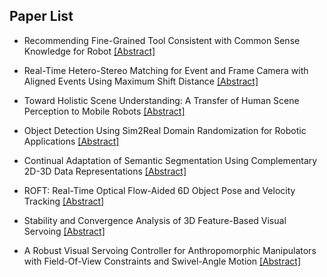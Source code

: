 ## Paper List

- Recommending Fine-Grained Tool Consistent with Common Sense Knowledge for Robot
[[Abstract]](https://events.infovaya.com/presentation?id=92849)

- Real-Time Hetero-Stereo Matching for Event and Frame Camera with Aligned Events Using Maximum Shift Distance
[[Abstract]](https://events.infovaya.com/presentation?id=92852)

- Toward Holistic Scene Understanding: A Transfer of Human Scene Perception to Mobile Robots
[[Abstract]](https://events.infovaya.com/presentation?id=92855)

- Object Detection Using Sim2Real Domain Randomization for Robotic Applications
[[Abstract]](https://events.infovaya.com/presentation?id=92858)

- Continual Adaptation of Semantic Segmentation Using Complementary 2D-3D Data Representations
[[Abstract]](https://events.infovaya.com/presentation?id=92861)

- ROFT: Real-Time Optical Flow-Aided 6D Object Pose and Velocity Tracking
[[Abstract]](https://events.infovaya.com/presentation?id=92864)

- Stability and Convergence Analysis of 3D Feature-Based Visual Servoing
[[Abstract]](https://events.infovaya.com/presentation?id=92867)

- A Robust Visual Servoing Controller for Anthropomorphic Manipulators with Field-Of-View Constraints and Swivel-Angle Motion
[[Abstract]](https://events.infovaya.com/presentation?id=92870)

